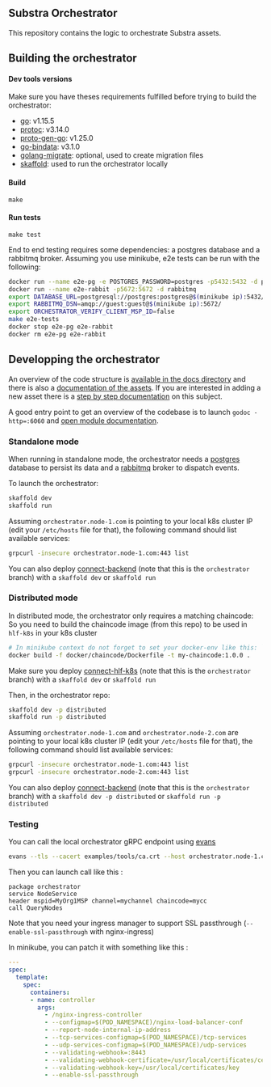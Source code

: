 ## Substra Orchestrator

This repository contains the logic to orchestrate Substra assets.

## Building the orchestrator

#### Dev tools versions

Make sure you have theses requirements fulfilled before trying to build the orchestrator:

- [go](https://golang.org/): v1.15.5
- [protoc](https://github.com/protocolbuffers/protobuf): v3.14.0
- [proto-gen-go](https://grpc.io/docs/languages/go/quickstart/#prerequisites): v1.25.0
- [go-bindata](https://github.com/go-bindata/go-bindata): v3.1.0
- [golang-migrate](https://github.com/golang-migrate/migrate): optional, used to create migration files
- [skaffold](https://skaffold.dev/): used to run the orchestrator locally

#### Build

`make`

#### Run tests

`make test`

End to end testing requires some dependencies: a postgres database and a rabbitmq broker.
Assuming you use minikube, e2e tests can be run with the following:

```bash
docker run --name e2e-pg -e POSTGRES_PASSWORD=postgres -p5432:5432 -d postgres
docker run --name e2e-rabbit -p5672:5672 -d rabbitmq
export DATABASE_URL=postgresql://postgres:postgres@$(minikube ip):5432/postgres?sslmode=disable
export RABBITMQ_DSN=amqp://guest:guest@$(minikube ip):5672/
export ORCHESTRATOR_VERIFY_CLIENT_MSP_ID=false
make e2e-tests
docker stop e2e-pg e2e-rabbit
docker rm e2e-pg e2e-rabbit
```

## Developping the orchestrator

An overview of the code structure is [available in the docs directory](./docs/architecture.md) and there is also a [documentation of the assets](./docs/assets/README.md).
If you are interested in adding a new asset there is a [step by step documentation](./docs/asset-dev.md) on this subject.

A good entry point to get an overview of the codebase is to launch `godoc -http=:6060` and [open module documentation](http://localhost:6060/pkg/github.com/owkin/orchestrator/).

### Standalone mode

When running in standalone mode, the orchestrator needs a [postgres](https://www.postgresql.org/)
database to persist its data and a [rabbitmq](https://www.rabbitmq.com/) broker to dispatch events.

To launch the orchestrator:
```bash
skaffold dev
skaffold run
```

Assuming `orchestrator.node-1.com` is pointing to your local k8s cluster IP (edit your `/etc/hosts` file for that), the following command should list available services:
```bash
grpcurl -insecure orchestrator.node-1.com:443 list
```

You can also deploy [connect-backend](https://github.com/owkin/connect-backend/tree/orchestrator) (note that this is the `orchestrator` branch) with a `skaffold dev` or `skaffold run`

### Distributed mode

In distributed mode, the orchestrator only requires a matching chaincode:
So you need to build the chaincode image (from this repo) to be used in `hlf-k8s` in your k8s cluster

```bash
# In minikube context do not forget to set your docker-env like this: `eval $(minikube -p minikube docker-env)
docker build -f docker/chaincode/Dockerfile -t my-chaincode:1.0.0 .
```

Make sure you deploy [connect-hlf-k8s](https://github.com/owkin/connect-hlf-k8s/tree/orchestrator) (note that this is the `orchestrator` branch) with a `skaffold dev` or `skaffold run`

Then, in the orchestrator repo:

```bash
skaffold dev -p distributed
skaffold run -p distributed
```

Assuming `orchestrator.node-1.com` and `orchestrator.node-2.com` are pointing to your local k8s cluster IP (edit your `/etc/hosts` file for that), the following command should list available services:
```bash
grpcurl -insecure orchestrator.node-1.com:443 list
grpcurl -insecure orchestrator.node-2.com:443 list
```

You can also deploy [connect-backend](https://github.com/owkin/connect-backend/tree/orchestrator) (note that this is the `orchestrator` branch) with a `skaffold dev -p distributed` or `skaffold run -p distributed`

### Testing

You can call the local orchestrator gRPC endpoint using [evans](https://github.com/ktr0731/evans)

```bash
evans --tls --cacert examples/tools/ca.crt --host orchestrator.node-1.com -p 443 -r repl --cert examples/tools/client-org-1.crt --certkey examples/tools/client-org-1.key
```

Then you can launch call like this :
```
package orchestrator
service NodeService
header mspid=MyOrg1MSP channel=mychannel chaincode=mycc
call QueryNodes
```

Note that you need your ingress manager to support SSL passthrough (`--enable-ssl-passthrough` with nginx-ingress)

In minikube, you can patch it with something like this :

```yaml
---
spec:
  template:
    spec:
      containers:
      - name: controller
        args:
          - /nginx-ingress-controller
          - --configmap=$(POD_NAMESPACE)/nginx-load-balancer-conf
          - --report-node-internal-ip-address
          - --tcp-services-configmap=$(POD_NAMESPACE)/tcp-services
          - --udp-services-configmap=$(POD_NAMESPACE)/udp-services
          - --validating-webhook=:8443
          - --validating-webhook-certificate=/usr/local/certificates/cert
          - --validating-webhook-key=/usr/local/certificates/key
          - --enable-ssl-passthrough

```
